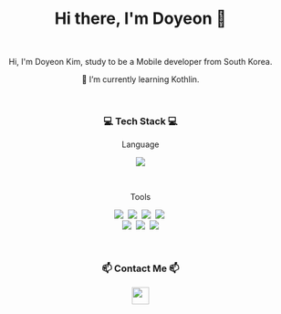 <h1 align="center"> Hi there, I'm Doyeon 👋 </h1>
<br />

<p align="center">Hi, I'm Doyeon Kim, study to be a Mobile developer from South Korea.</p>
<p align="center">🌱 I’m currently learning Kothlin.</p>

<br />

<h3 align="center">💻 Tech Stack 💻</h3>
<p align="center">Language</p>
<p align="center"><img src="https://img.shields.io/badge/Java-007396?style=flat-square&logo=Java&logoColor=white"/></p>&nbsp

<br />

<p align="center">Tools</p>
<p align="center">
  <img src="https://img.shields.io/badge/EclipseIDE-2C2255?style=flat-square&logo=EclipseIDE&logoColor=white"/>&nbsp
  <img src="https://img.shields.io/badge/Visual Studio Code-007ACC?style=flat-square&logo=&logoColor=white"/>&nbsp
  <img src="https://img.shields.io/badge/Visual Studio-5C2D91?style=flat-square&logo=&logoColor=white"/>&nbsp
  <img src="https://img.shields.io/badge/Android Studio-3DDC84?style=flat-square&logo=Android Studio&logoColor=white"/>&nbsp
  <br/>
  <img src="https://img.shields.io/badge/Firebase-FFCA28?style=flat-square&logo=Firebase&logoColor=white"/>&nbsp
  <img src="https://img.shields.io/badge/SQLite-003B57?style=flat-square&logo=SQLite&logoColor=white"/>&nbsp
  <img src="https://img.shields.io/badge/Oracle SQL Developer-F80000?style=flat-square&logo=Oracle&logoColor=white"/></p>&nbsp

<br />

<h3 align="center"> 📫 Contact Me 📫 </h3>
<p align="center">
  <a href="mailto:vlxjdus@gmail.com" target="_blank"><img src="https://upload.wikimedia.org/wikipedia/commons/7/7e/Gmail_icon_%282020%29.svg" width="30" height="30"/></a>
</p>


<!--
**DyeonKim/DyeonKim** is a ✨ _special_ ✨ repository because its `README.md` (this file) appears on your GitHub profile.

Here are some ideas to get you started:

- 🔭 I’m currently working on ...
- 🌱 I’m currently learning ...
- 👯 I’m looking to collaborate on ...
- 🤔 I’m looking for help with ...
- 💬 Ask me about ...
- 📫 How to reach me: ...
- 😄 Pronouns: ...
- ⚡ Fun fact: ...
-->
